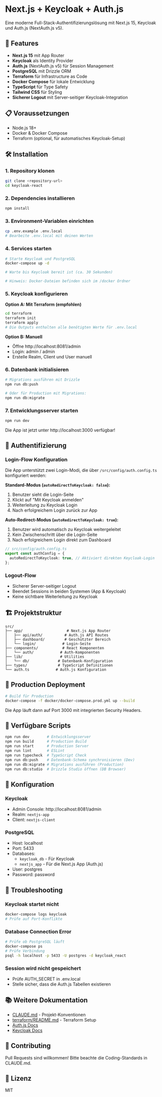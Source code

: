 # Next.js + Keycloak + Auth.js

Eine moderne Full-Stack-Authentifizierungslösung mit Next.js 15, Keycloak und Auth.js (NextAuth.js v5).

## 🚀 Features

- **Next.js 15** mit App Router
- **Keycloak** als Identity Provider
- **Auth.js** (NextAuth.js v5) für Session Management
- **PostgreSQL** mit Drizzle ORM
- **Terraform** für Infrastructure as Code
- **Docker Compose** für lokale Entwicklung
- **TypeScript** für Type Safety
- **Tailwind CSS** für Styling
- **Sicherer Logout** mit Server-seitiger Keycloak-Integration

## 📋 Voraussetzungen

- Node.js 18+
- Docker & Docker Compose
- Terraform (optional, für automatisches Keycloak-Setup)

## 🛠️ Installation

### 1. Repository klonen

```bash
git clone <repository-url>
cd keycloak-react
```

### 2. Dependencies installieren

```bash
npm install
```

### 3. Environment-Variablen einrichten

```bash
cp .env.example .env.local
# Bearbeite .env.local mit deinen Werten
```

### 4. Services starten

```bash
# Starte Keycloak und PostgreSQL
docker-compose up -d

# Warte bis Keycloak bereit ist (ca. 30 Sekunden)

# Hinweis: Docker-Dateien befinden sich im /docker Ordner
```

### 5. Keycloak konfigurieren

**Option A: Mit Terraform (empfohlen)**

```bash
cd terraform
terraform init
terraform apply
# Die Outputs enthalten alle benötigten Werte für .env.local
```

**Option B: Manuell**
- Öffne http://localhost:8081/admin
- Login: admin / admin
- Erstelle Realm, Client und User manuell

### 6. Datenbank initialisieren

```bash
# Migrations ausführen mit Drizzle
npm run db:push

# Oder für Production mit Migrations:
npm run db:migrate
```

### 7. Entwicklungsserver starten

```bash
npm run dev
```

Die App ist jetzt unter http://localhost:3000 verfügbar!

## 🔐 Authentifizierung

### Login-Flow Konfiguration

Die App unterstützt zwei Login-Modi, die über `/src/config/auth.config.ts` konfiguriert werden:

**Standard-Modus (`autoRedirectToKeycloak: false`):**
1. Benutzer sieht die Login-Seite
2. Klickt auf "Mit Keycloak anmelden"
3. Weiterleitung zu Keycloak Login
4. Nach erfolgreichem Login zurück zur App

**Auto-Redirect-Modus (`autoRedirectToKeycloak: true`):**
1. Benutzer wird automatisch zu Keycloak weitergeleitet
2. Kein Zwischenschritt über die Login-Seite
3. Nach erfolgreichem Login direkt zum Dashboard

```typescript
// src/config/auth.config.ts
export const authConfig = {
  autoRedirectToKeycloak: true, // Aktiviert direkten Keycloak-Login
};
```

### Logout-Flow
- Sicherer Server-seitiger Logout
- Beendet Sessions in beiden Systemen (App & Keycloak)
- Keine sichtbare Weiterleitung zu Keycloak

## 🏗️ Projektstruktur

```
src/
├── app/                    # Next.js App Router
│   ├── api/auth/          # Auth.js API Routes
│   ├── dashboard/         # Geschützter Bereich
│   └── login/            # Login-Seite
├── components/           # React Komponenten
│   └── auth/            # Auth-Komponenten
├── lib/                 # Utilities
│   └── db/             # Datenbank-Konfiguration
├── types/              # TypeScript Definitionen
└── auth.ts            # Auth.js Konfiguration
```

## 🚢 Production Deployment

```bash
# Build für Production
docker-compose -f docker/docker-compose.prod.yml up --build
```

Die App läuft dann auf Port 3000 mit integrierten Security Headers.

## 📝 Verfügbare Scripts

```bash
npm run dev        # Entwicklungsserver
npm run build      # Production Build
npm run start      # Production Server
npm run lint       # ESLint
npm run typecheck  # TypeScript Check
npm run db:push    # Datenbank-Schema synchronisieren (Dev)
npm run db:migrate # Migrations ausführen (Production)
npm run db:studio  # Drizzle Studio öffnen (DB Browser)
```

## 🔧 Konfiguration

### Keycloak
- Admin Console: http://localhost:8081/admin
- Realm: `nextjs-app`
- Client: `nextjs-client`

### PostgreSQL
- Host: localhost
- Port: 5433
- Databases:
  - `keycloak_db` - Für Keycloak
  - `nextjs_app` - Für die Next.js App (Auth.js)
- User: postgres
- Password: password

## 🐛 Troubleshooting

### Keycloak startet nicht
```bash
docker-compose logs keycloak
# Prüfe auf Port-Konflikte
```

### Database Connection Error
```bash
# Prüfe ob PostgreSQL läuft
docker-compose ps
# Prüfe Verbindung
psql -h localhost -p 5433 -U postgres -d keycloak_react
```

### Session wird nicht gespeichert
- Prüfe AUTH_SECRET in .env.local
- Stelle sicher, dass die Auth.js Tabellen existieren

## 📚 Weitere Dokumentation

- [CLAUDE.md](./CLAUDE.md) - Projekt-Konventionen
- [terraform/README.md](./terraform/README.md) - Terraform Setup
- [Auth.js Docs](https://authjs.dev)
- [Keycloak Docs](https://www.keycloak.org/documentation)

## 🤝 Contributing

Pull Requests sind willkommen! Bitte beachte die Coding-Standards in CLAUDE.md.

## 📄 Lizenz

MIT
